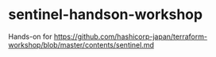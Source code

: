 # sentinel-handson-workshop

Hands-on for https://github.com/hashicorp-japan/terraform-workshop/blob/master/contents/sentinel.md
